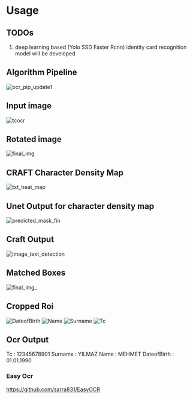 # Usage

## TODOs
1. deep learning based (Yolo SSD Faster Rcnn) identity card recognition model will be developed


## Algorithm Pipeline
![ocr_pip_update1](https://user-images.githubusercontent.com/47300390/158075210-1ed286a2-f8ee-4007-b158-51fcc342add3.jpg)

## Input image
![tcocr](https://user-images.githubusercontent.com/47300390/158068982-1eb2394c-ae25-480c-9e2f-d0f1ebe69361.jpeg)

## Rotated image
![final_img](https://user-images.githubusercontent.com/47300390/158069046-333e582c-0b98-469a-a908-3e210e4c8b3a.jpg)


## CRAFT Character Density Map
![txt_heat_map](https://user-images.githubusercontent.com/47300390/158069076-5b91e198-f65a-4599-ac61-322b8a9b3e23.jpg)

## Unet Output for character density map
![predicted_mask_fin](https://user-images.githubusercontent.com/47300390/158069105-e6b330ee-4f62-4431-96a5-9f5a09d97cf1.jpg)

## Craft Output
![image_text_detection](https://user-images.githubusercontent.com/47300390/158069125-5480a4fd-31b9-401d-b00b-081ed761ee09.png)

## Matched Boxes

![final_img_](https://user-images.githubusercontent.com/47300390/158069152-af8848d4-510e-4073-85d2-0a72e3d2f35c.jpg)

## Cropped Roi
![DateofBirth](https://user-images.githubusercontent.com/47300390/158069210-f2567e85-1635-41d1-b389-62e37d02bb63.jpg)
![Name](https://user-images.githubusercontent.com/47300390/158069223-583bee9a-534e-414f-aaff-32d595c899eb.jpg)
![Surname](https://user-images.githubusercontent.com/47300390/158069227-81ffb2ee-7c36-4e0a-861d-47b2260ace9b.jpg)
![Tc](https://user-images.githubusercontent.com/47300390/158069231-0d051bd9-5e57-483f-a67d-bd1087873f97.jpg)

## Ocr Output

Tc : 12345678901
Surname : YILMAZ
Name : MEHMET
DateofBirth : 01.01.1990


### Easy Ocr
https://github.com/sarra831/EasyOCR
